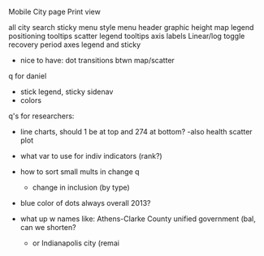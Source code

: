 Mobile
City page
Print view

all
	city search
	sticky menu
	style
		menu
		header
		graphic height
map
	legend
	positioning
	tooltips
scatter
	legend
	tooltips
	axis labels
	Linear/log toggle
recovery period
	axes
	legend and sticky




- nice to have: dot transitions btwn map/scatter

q for daniel
- stick legend, sticky sidenav
- colors

q's for researchers:

- line charts, should 1 be at top and 274 at bottom?
	-also health scatter plot

- what var to use for indiv indicators (rank?)
- how to sort small mults in change q
	- change in inclusion (by type)
- blue color of dots always overall 2013?




- what up w names like: Athens-Clarke County unified government (bal, can we shorten?
	- or Indianapolis city (remai